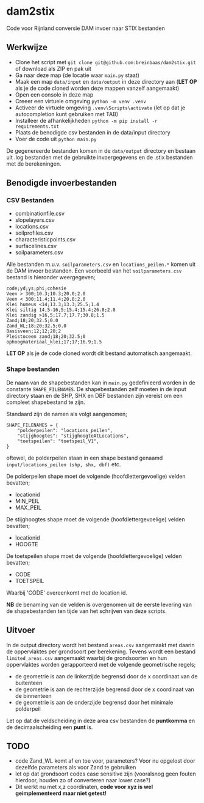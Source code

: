 # dam2stix
Code voor Rijnland conversie DAM invoer naar STIX bestanden

## Werkwijze

* Clone het script met ```git clone git@github.com:breinbaas/dam2stix.git``` of download als ZIP en pak uit 
* Ga naar deze map (de locatie waar ```main.py``` staat)
* Maak een map ```data/input``` en ```data/output``` in deze directory aan (**LET OP** als je de code cloned worden deze mappen vanzelf aangemaakt)
* Open een console in deze map
* Creeer een virtuele omgeving ```python -m venv .venv```
* Activeer de virtuele omgeving ```.venv\Scripts\activate``` (let op dat je autocompletion kunt gebruiken met TAB)
* Installeer de afhankelijkheden ```python -m pip install -r requirements.txt```
* Plaats de benodigde csv bestanden in de data/input directory
* Voer de code uit ```python main.py```

De gegenereerde bestanden komen in de ```data/output``` directory en bestaan uit .log bestanden met de gebruikte invoergegevens en de .stix bestanden met de berekeningen.

## Benodigde invoerbestanden

### CSV Bestanden

* combinationfile.csv
* slopelayers.csv
* locations.csv
* soilprofiles.csv
* characteristicpoints.csv
* surfacelines.csv
* soilparameters.csv

Alle bestanden m.u.v. ```soilparameters.csv``` en ```locations_peilen.*``` komen uit de DAM invoer bestanden. Een voorbeeld van het ```soilparameters.csv``` bestand is hieronder weergegeven;

```
code;yd;ys;phi;cohesie
Veen > 300;10.3;10.3;20.0;2.0
Veen < 300;11.4;11.4;20.0;2.0
Klei humeus <14;13.3;13.3;25.5;1.4
Klei siltig 14,5-16,5;15.4;15.4;26.8;2.8
Klei zandig >16,5;17.7;17.7;30.8;1.5
Zand;18;20;32.5;0.0
Zand_WL;18;20;32.5;0.0
Basisveen;12;12;20;2
Pleistoceen zand;18;20;32.5;0
ophoogmateriaal_klei;17;17;16.9;1.5
```

**LET OP** als je de code cloned wordt dit bestand automatisch aangemaakt.

### Shape bestanden

De naam van de shapebestanden kan in ```main.py``` gedefinieerd worden in de constante ```SHAPE_FILENAMES```. De shapebestanden zelf moeten in de input directory staan en de SHP, SHX en DBF bestanden zijn vereist om een compleet shapebestand te zijn.

Standaard zijn de namen als volgt aangenomen;

```
SHAPE_FILENAMES = {
    "polderpeilen": "locations_peilen",
    "stijghoogtes": "stijghoogteAtLocations",
    "toetspeilen": "toetspeil_V1",
}
```

oftewel, de polderpeilen staan in een shape bestand genaamd ```input/locations_peilen (shp, shx, dbf)``` etc.

De polderpeilen shape moet de volgende (hoofdlettergevoelige) velden bevatten; 

* locationid
* MIN_PEIL
* MAX_PEIL

De stijghoogtes shape moet de volgende (hoofdlettergevoelige) velden bevatten; 

* locationid
* HOOGTE

De toetspeilen shape moet de volgende (hoofdlettergevoelige) velden bevatten; 

* CODE
* TOETSPEIL

Waarbij 'CODE' overeenkomt met de location id.

**NB** de benaming van de velden is overgenomen uit de eerste levering van de shapebestanden ten tijde van het schrijven van deze scripts.


## Uitvoer

In de output directory wordt het bestand ```areas.csv``` aangemaakt met daarin de oppervlaktes per grondsoort per berekening. Tevens wordt een bestand ```limited_areas.csv``` aangemaakt waarbij de grondsoorten en hun oppervlaktes worden gerapporteerd met de volgende geometrische regels;

* de geometrie is aan de linkerzijde begrensd door de x coordinaat van de buitenteen
* de geometrie is aan de rechterzijde begrensd door de x coordinaat van de binnenteen
* de geometrie is aan de onderzijde begrensd door het minimale polderpeil

 Let op dat de veldscheiding in deze area csv bestanden de **puntkomma** en de decimaalscheiding een **punt** is.

## TODO

* code Zand_WL komt af en toe voor, parameters? Voor nu opgelost door dezelfde parameters als voor Zand te gebruiken
* let op dat grondsoort codes case sensitive zijn (vooralsnog geen fouten hierdoor, houden zo of converteren naar lower case?)
* Dit werkt nu met x,z coordinaten, **code voor xyz is wel geimplementeerd maar niet getest!**

